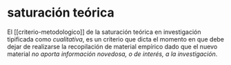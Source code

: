 # saturación teórica
El [[criterio-metodologico]] de la saturación teórica en investigación tipificada como *cualitativa*, es un criterio que dicta el momento en que debe dejar de realizarse la recopilación de material empírico dado que el nuevo material *no aporta información novedosa, o de interés, a la investigación*.

